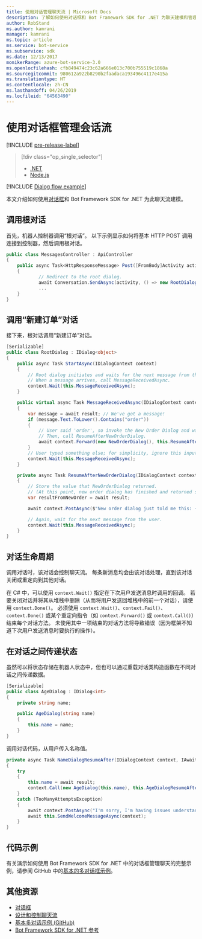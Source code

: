 ```yaml
---
title: 使用对话管理聊天流 | Microsoft Docs
description: 了解如何使用对话框和 Bot Framework SDK for .NET 为聊天建模和管理聊天流。
author: RobStand
ms.author: kamrani
manager: kamrani
ms.topic: article
ms.service: bot-service
ms.subservice: sdk
ms.date: 12/13/2017
monikerRange: azure-bot-service-3.0
ms.openlocfilehash: cfb849474c23c62a666e013c700b755519c1868a
ms.sourcegitcommit: 980612a922b8290b2faadaca193496c4117e415a
ms.translationtype: HT
ms.contentlocale: zh-CN
ms.lasthandoff: 04/26/2019
ms.locfileid: "64563490"
---
```

# <a name="manage-conversation-flow-with-dialogs"></a>使用对话框管理会话流

[!INCLUDE [pre-release-label](../includes/pre-release-label-v3.md)]

> [!div class="op_single_selector"]
> - [.NET](../dotnet/bot-builder-dotnet-manage-conversation-flow.md)
> - [Node.js](../nodejs/bot-builder-nodejs-dialog-manage-conversation-flow.md)

[!INCLUDE [Dialog flow example](../includes/snippet-dotnet-manage-conversation-flow-intro.md)]

本文介绍如何使用[对话框](bot-builder-dotnet-dialogs.md)和 Bot Framework SDK for .NET 为此聊天流建模。 

## <a name="invoke-the-root-dialog"></a>调用根对话

首先，机器人控制器调用“根对话”。 以下示例显示如何将基本 HTTP POST 调用连接到控制器，然后调用根对话。 

```cs
public class MessagesController : ApiController
{
    public async Task<HttpResponseMessage> Post([FromBody]Activity activity)
    {
            // Redirect to the root dialog.
            await Conversation.SendAsync(activity, () => new RootDialog()); 
            ...
    }
}
```

## <a name="invoke-the-new-order-dialog"></a>调用“新建订单”对话

接下来，根对话调用“新建订单”对话。 

```cs
[Serializable]
public class RootDialog : IDialog<object>
{
    public async Task StartAsync(IDialogContext context)
    {
        // Root dialog initiates and waits for the next message from the user. 
        // When a message arrives, call MessageReceivedAsync.
        context.Wait(this.MessageReceivedAsync); 
    }

    public virtual async Task MessageReceivedAsync(IDialogContext context, IAwaitable<IMessageActivity> result)
    {
        var message = await result; // We've got a message!
        if (message.Text.ToLower().Contains("order"))
        {
            // User said 'order', so invoke the New Order Dialog and wait for it to finish.
            // Then, call ResumeAfterNewOrderDialog.
            await context.Forward(new NewOrderDialog(), this.ResumeAfterNewOrderDialog, message, CancellationToken.None);
        }
        // User typed something else; for simplicity, ignore this input and wait for the next message.
        context.Wait(this.MessageReceivedAsync);
    }

    private async Task ResumeAfterNewOrderDialog(IDialogContext context, IAwaitable<string> result)
    {
        // Store the value that NewOrderDialog returned. 
        // (At this point, new order dialog has finished and returned some value to use within the root dialog.)
        var resultFromNewOrder = await result;

        await context.PostAsync($"New order dialog just told me this: {resultFromNewOrder}");

        // Again, wait for the next message from the user.
        context.Wait(this.MessageReceivedAsync);
    }
}
```

## <a id="dialog-lifecycle"></a> 对话生命周期

调用对话时，该对话会控制聊天流。 每条新消息均会由该对话处理，直到该对话关闭或重定向到其他对话。 

在 C# 中，可以使用 `context.Wait()` 指定在下次用户发送消息时调用的回调。 若要关闭对话并将其从堆栈中删除（从而将用户发送回堆栈中的前一个对话），请使用 `context.Done()`。 必须使用 `context.Wait()`、`context.Fail()`、`context.Done()` 或某个重定向指令（如 `context.Forward()` 或 `context.Call()`）结束每个对话方法。 未使用其中一项结束的对话方法将导致错误（因为框架不知道下次用户发送消息时要执行的操作）。

## <a name="passing-state-between-dialogs"></a>在对话之间传递状态

虽然可以将状态存储在机器人状态中，但也可以通过重载对话类构造函数在不同对话之间传递数据。

```cs
[Serializable]
public class AgeDialog : IDialog<int>
{
    private string name;

    public AgeDialog(string name)
    {
        this.name = name;
    }
}
 ```

调用对话代码，从用户传入名称值。

```cs
private async Task NameDialogResumeAfter(IDialogContext context, IAwaitable<string> result)
{
    try
    {
        this.name = await result;
        context.Call(new AgeDialog(this.name), this.AgeDialogResumeAfter);
    }
    catch (TooManyAttemptsException)
    {
        await context.PostAsync("I'm sorry, I'm having issues understanding you. Let's try again.");
        await this.SendWelcomeMessageAsync(context);
    }
}
```

## <a name="sample-code"></a>代码示例 

有关演示如何使用 Bot Framework SDK for .NET 中的对话框管理聊天的完整示例，请参阅 GitHub 中的[基本的多对话框示例](https://aka.ms/v3cs-MultiDialog-Sample)。

## <a name="additional-resources"></a>其他资源

- [对话框](bot-builder-dotnet-dialogs.md)
- [设计和控制聊天流](../bot-service-design-conversation-flow.md)
- [基本多对话示例 (GitHub)](https://aka.ms/v3cs-MultiDialog-Sample)
- <a href="/dotnet/api/?view=botbuilder-3.11.0" target="_blank">Bot Framework SDK for .NET 参考</a>
